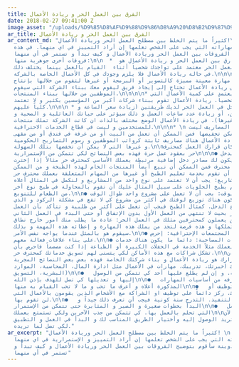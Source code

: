 ```yaml
---
title: الفرق بين العمل الحر و ريادة الأعمال
date: 2018-02-27 09:41:00 Z
image_asset: "/uploads/%D9%85%D8%AF%D9%88%D9%86%D8%A9%20%D8%B2%D9%87%D9%8A%D8%B1%202.jpg"
ar_title: الفرق بين العمل الحر و ريادة الأعمال
ar_content_md: "كثيراً ما يتم الخلط بين مصطلح العمل الحر وريادة الأعمال!\nو لكل منهما
  خواصه و مهاراته التي يجب على الشخص تعلمها إن أراد التمييز في اي منهما. في هذه\nالتدوينة
  سأقوم بتوضيح الفروقات بين العمل الحر وريادة الأعمال و كيف تبدأ و تستمر في أي منهما\n\nهناك
  فروقات أخرى جوهرية منها:\n\n  *  أكبر الفوارق بين العمل الحر و ريادة الأعمال هو
  التواجد. فالعمل الحر معتمد على تواجدك شخصياً أثناء  القيام بالعمل بينما يختلف ذلك
  في حالة ريادة الأعمال فلا يلزم وجودك في كل الأعمال الخاصة بالشركة.\n\n\n* \nالعمل
  الحر يحتاج إلى مهارة معينة مميزة كالتصوير أو البرمجة أو غيرها لتقوم من خلالها بإنتاج
  عمل لغيرك. في ريادة الأعمال تحتاج إلى إيجاد فريق ليقوم معك ببناء الشركة التي سيقوم
  الموظفين من خلالها ببناء المنتجات.\n\n\n\n* العمل الحر يعتمد على كمية الأعمال التي
  تقوم بها شخصياً. ريادة الأعمال تقوم ببناء شركات أكبر من المؤسسين بكثير و لا تعتمد
  كلياً عليهم.\n\n\n * لتزيد الدخل في العمل الحر لديك طريقتين (زيادة سعر الساعة و
  ذلك لحد معين، أو زيادة عدد ساعات العمل و ذلك سيؤثر على حياتك العائلية و الصحية و
  الاجتماعية و غيرها). في ريادة الأعمال الوضع مختلف بالذات ان كانت الشركة تملك منتجات
  للمستخدمين و ليست في قطاع الخدمات الاحترافية.\n\n\n* \n في العمل الحر المصاريف ليست
  ثابتة و من الممكن تخفيضها فمن الممكن أن تعمل من البيت أو من غرفة في فندق أو من مقهى.
  بينما في ريادة الأعمال هناك مصاريف ثابتة كرواتب الموظفين و رسوم التصاريح الحكومية
  و غيرها التي لا يمكن أن تخفضها بتلك السهولة.\n\nوالآن ان كان قرارك العمل كمحترف
  حر بعقود عمل حرة فهذه بعض النصائح لكي تتمكن من الإستمرارية\n\n\n● تنوع مصادر الدخل:
  يجب أن يكون لك مصادر دخل إضافية مرتبطة بعملك الأساسي كمحترف حر مثالاً إذا إخترت
  بأن تعمل كطاهي محترف فمن الممكن أن تبيع أيضاً المنتجات الخام لهذه الطبخة و من الممكن
  أن نقوم بخدمة تعليم الطبخ أو غيرها من المهام المتعلقة بعملك محترف حر.\n\n● تنوع
  نوع المشاريع: يجب أن لا تعتمد على نوع واحد من المشاريع و لنكمل في المثال أعلاه.
  إذا كنت تقوم بطبخ الحلويات على سبيل المثال عليك أن تقوم بالمحاولة في طبخ نوع أخر
  من الطعام للتنويع.\n\n● تنوع توزيع الوقت: يجب أن لا تعمل على مشروع واحد طوال الوقت.
  فيجب أن يكون هناك توزيع لوقتك في أكثر من مشروع كي لا تقع في مشكلة الركود و الذي
  يعني إنقطاع الدخل. كمثال الطبخ فيجب أن تعمل على أكثر من طلبية و تتأكد بأن العمل
  ثابت و مستمر بحيث لا تنتهي من العمل الأول بدون الإتفاق أو حتى البدء في العمل الثاني\n\n●
  التعاون مع من يعملون كمحترفين مثلك في العمل الحر: عادة ما يطلب منك أمور خارج نطاق
  المهارات التي تملكها و هذه فرصة لتجد من يملك هذه المهارة و إعطائه هذه المهمة و بذلك
  سيقوم هو بالمثل عندما يواجه نفس الأمر.\n\n● التواجد في المجتمعات الإحترافية: إحرص
  على بناء علاقات فعالة معهم.\n\n● من خلال الخدمات المصاحبة: دائما ما يكون هناك خدمات
  مصاحبة لعملك مثلاً الخدمة في الحفلات الكبيرة أو الطباعة إذا كنت مصصماً فاحرص بأن
  تشكل شراكات مع هذه الأماكن لكي يتسنى لهم تسويق خدماتك كمحترف حر.\n\nاخيرا ذا كان
  قرارك هو ريادة الأعمال و بناء شركتك الخاصة فهذه بعض بعض النصائح المجربة:\n\n●   قم
  بقياس مهاراتك (خبرتك، تدريبك، مهارات في الأعمال مثل ادارة المال، المحاسبة، الموارد
  البشرية، التسويق)\n\n●   ضع خطة تجارية. و إن لم يطلع عليها أحد كي تتمكن من الوصول
  إليها و تعديلها كي تصل للهدف بإذن الله\n\n●   تعلم ما لا تعرفه من أساسيات المهارات
  المذكورة أعلاه و أعرف ما تحب و ما لا تحب القيام به منها\n\n●   إبدأ في التوظيف أو
  أبحث عن شريك. ركز دائماً على توظيف او الشراكة مع الأشخاص الذين يقومون بالأعمال التي
  لن تقوم بها.\n\n●   التدرج في التنفيذ. التدرج سنة كونية فيجب أن تعرف ذلك جيداً و
  البدأ بخطوات صغيرة و الصبر و المثابرة حتى تتمكن من الإستمرار\n\n●   إبني بيئة العمل
  التي تحلم بالعمل بها. كي تتمكن من جذب الآخرين ولكي تستمتع بعملك\n\nليس عليك الآن
  إلى التفكير فيما تريد الوصول إليه وأختيار الطريق المناسب لك و البدأ في العمل و التطبيق
  لكي تصل لما تريده."
ar_excerpt: "كثيراً ما يتم الخلط بين مصطلح العمل الحر وريادة الأعمال! \nو لكل منهما
  خواصه و مهاراته التي يجب على الشخص تعلمها إن أراد التمييز و الإستمرارية في اي منهما.
  في هذه التدوينة سأقوم بتوضيح الفروقات بين العمل الحر وريادة الأعمال و كيف تبدأ و
  تستمر في أي منهما"
---
```


